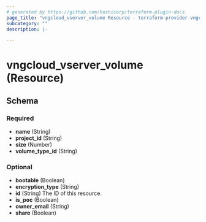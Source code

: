 ```yaml
---
# generated by https://github.com/hashicorp/terraform-plugin-docs
page_title: "vngcloud_vserver_volume Resource - terraform-provider-vngcloud"
subcategory: ""
description: |-
  
---
```


# vngcloud_vserver_volume (Resource)





<!-- schema generated by tfplugindocs -->
## Schema

### Required

- **name** (String)
- **project_id** (String)
- **size** (Number)
- **volume_type_id** (String)

### Optional

- **bootable** (Boolean)
- **encryption_type** (String)
- **id** (String) The ID of this resource.
- **is_poc** (Boolean)
- **owner_email** (String)
- **share** (Boolean)


